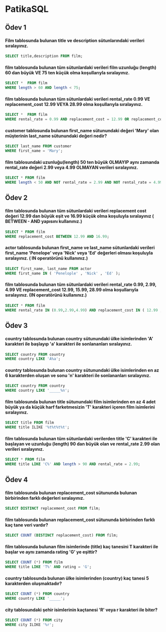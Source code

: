 # PatikaSQL
## <p id = 'Ödev 1' > Ödev 1 </p> 
#### Film tablosunda bulunan title ve description sütunlarındaki verileri sıralayınız.
~~~sql
SELECT title,description FROM film;
~~~~
#### film tablosunda bulunan tüm sütunlardaki verileri film uzunluğu (length) 60 dan büyük VE 75 ten küçük olma koşullarıyla sıralayınız.
~~~~sql
SELECT *  FROM film
WHERE length > 60 AND length < 75;
~~~~
#### film tablosunda bulunan tüm sütunlardaki verileri rental_rate 0.99 VE replacement_cost 12.99 VEYA 28.99 olma koşullarıyla sıralayınız.
~~~~sql
SELECT *  FROM film
WHERE rental_rate = 0.99 AND replacement_cost = 12.99 OR replacement_cost = 28.99
~~~~
#### customer tablosunda bulunan first_name sütunundaki değeri 'Mary' olan müşterinin last_name sütunundaki değeri nedir?
~~~~sql
SELECT last_name FROM customer
WHERE first_name = 'Mary';
~~~~
#### film tablosundaki uzunluğu(length) 50 ten büyük OLMAYIP aynı zamanda rental_rate değeri 2.99 veya 4.99 OLMAYAN verileri sıralayınız.
~~~~sql
SELECT * FROM film
WHERE length < 50 AND NOT rental_rate = 2.99 AND NOT rental_rate = 4.99;
~~~~
## <p id = 'Ödev 2' > Ödev 2 </p> 
#### film tablosunda bulunan tüm sütunlardaki verileri replacement cost değeri 12.99 dan büyük eşit ve 16.99 küçük olma koşuluyla sıralayınız ( BETWEEN - AND yapısını kullanınız.)
~~~~sql
SELECT * FROM film
WHERE replacement_cost BETWEEN 12.99 AND 16.99;
~~~~
#### actor tablosunda bulunan first_name ve last_name sütunlardaki verileri first_name 'Penelope' veya 'Nick' veya 'Ed' değerleri olması koşuluyla sıralayınız. ( IN operatörünü kullanınız.)
~~~~sql
SELECT first_name, last_name FROM actor
WHERE first_name IN ( 'Penelople' , 'Nick' , 'Ed' );
~~~~
#### film tablosunda bulunan tüm sütunlardaki verileri rental_rate 0.99, 2.99, 4.99 VE replacement_cost 12.99, 15.99, 28.99 olma koşullarıyla sıralayınız. (IN operatörünü kullanınız.)
~~~~sql
SELECT * FROM film
WHERE rental_rate IN (0.99,2.99,4.99) AND replacement_cost IN ( 12.99 , 15.99 , 28.99 );
~~~~
## <p id = 'Ödev 3' > Ödev 3 </p>
#### country tablosunda bulunan country sütunundaki ülke isimlerinden 'A' karakteri ile başlayıp 'a' karakteri ile sonlananları sıralayınız.
~~~~sql
SELECT country FROM country
WHERE country LIKE 'A%a';
~~~~
#### country tablosunda bulunan country sütunundaki ülke isimlerinden en az 6 karakterden oluşan ve sonu 'n' karakteri ile sonlananları sıralayınız.
~~~~sql
SELECT country FROM country
WHERE country LIKE '_____%n';
~~~~
#### film tablosunda bulunan title sütunundaki film isimlerinden en az 4 adet büyük ya da küçük harf farketmesizin 'T' karakteri içeren film isimlerini sıralayınız.
~~~~sql
SELECT title FROM film
WHERE title ILIKE '%t%t%t%t';
~~~~
#### film tablosunda bulunan tüm sütunlardaki verilerden title 'C' karakteri ile başlayan ve uzunluğu (length) 90 dan büyük olan ve rental_rate 2.99 olan verileri sıralayınız.
~~~~sql
SELECT * FROM film
WHERE title LIKE 'C%' AND length > 90 AND rental_rate = 2.99;
~~~~
## <p id = 'Ödev 4' > Ödev 4 </p>
#### film tablosunda bulunan replacement_cost sütununda bulunan birbirinden farklı değerleri sıralayınız.
~~~~sql
SELECT DISTINCT replacement_cost FROM film;
~~~~
#### film tablosunda bulunan replacement_cost sütununda birbirinden farklı kaç tane veri vardır? 
~~~~sql
SELECT COUNT (DISTINCT replacement_cost) FROM film;
~~~~
#### film tablosunda bulunan film isimlerinde (title) kaç tanesini T karakteri ile başlar ve aynı zamanda rating 'G' ye eşittir?
~~~~sql
SELECT COUNT (*) FROM film
WHERE title LIKE 'T%' AND rating = 'G';
~~~~
#### country tablosunda bulunan ülke isimlerinden (country) kaç tanesi 5 karakterden oluşmaktadır?
~~~~sql
SELECT COUNT (*) FROM country
WHERE country LIKE '_____';
~~~~
#### city tablosundaki şehir isimlerinin kaçtanesi 'R' veya r karakteri ile biter?
~~~~sql
SELECT COUNT (*) FROM city
WHERE city ILIKE '%r';
~~~~
